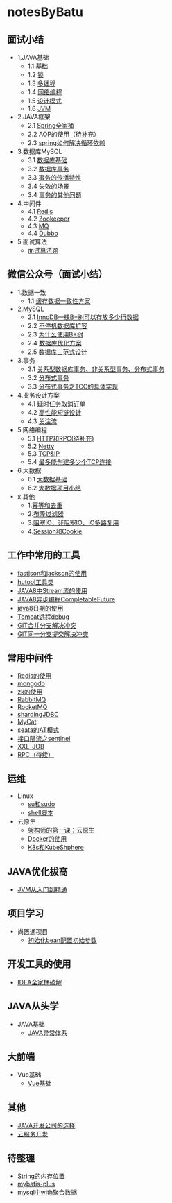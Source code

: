 # notesByBatu

## 面试小结
- 1.JAVA基础
    - 1.1 [基础](./面试小结/JAVA基础/JAVA基础之0.基础.md)
    - 1.2 [锁](./面试小结/JAVA基础/JAVA基础之1.锁.md)
    - 1.3 [多线程](./面试小结/JAVA基础/JAVA基础之2.多线程.md)
    - 1.4 [网络编程](./面试小结/JAVA基础/JAVA基础之3.网络编程.md)
    - 1.5 [设计模式](./面试小结/JAVA基础/JAVA基础之4.设计模式.md)
    - 1.6 [JVM](./面试小结/JAVA基础/JAVA基础之5.JVM.md)
- 2.JAVA框架
    - 2.1 [Spring全家桶](./面试小结/JAVA框架/Spring之0.Spring全家桶.md)
    - 2.2 [AOP的使用（待补充）](./微信公众号/202110-12/AOP.md)
    - 2.3 [spring如何解决循环依赖](./面试小结/JAVA框架/Spring之1.Spring如何解决循环依赖.md)
- 3.数据库MySQL
    - 3.1 [数据库基础](./面试小结/数据库/MySQL之0.数据库基础.md)
    - 3.2 [数据库事务](./面试小结/数据库/MySQL之1.数据库事务.md)
    - 3.3 [事务的传播特性](./面试小结/数据库/MySQL之2.事务的传播特性.md)
    - 3.4 [失效的场景](./面试小结/数据库/MySQL之3.失效的场景.md)
    - 3.4 [事务的其他问题](./面试小结/数据库/MySQL之4.事务的其他问题.md)
- 4.中间件
    - 4.1 [Redis](./面试小结/中间件/中间件之0.Redis.md)
    - 4.2 [Zookeeper](./面试小结/中间件/中间件之1.Zookeeper.md)
    - 4.3 [MQ](./面试小结/中间件/中间件之2.MQ.md)
    - 4.4 [Dubbo](./面试小结/中间件/中间件之3.Dubbo.md)
- 5.面试算法
    - [面试算法题](./算法/README.md)

## 微信公众号（面试小结）
- 1.数据一致
    - 1.1 [缓存数据一致性方案](./微信公众号/202110-12/数据一致-缓存数据一致性方案.md)
- 2.MySQL
    - 2.1 [InnoDB一棵B+树可以存放多少行数据](./微信公众号/202110-12/MySQL-InnoDB一棵B+树可以存放多少行数据.md)
    - 2.2 [不停机数据库扩容](./微信公众号/202110-12/MySQL-不停机数据库扩容.md)
    - 2.3 [为什么使用B+树](./微信公众号/202110-12/MySQL-为什么使用B+树.MD)
    - 2.4 [数据库优化方案](./微信公众号/202110-12/MySQL-数据库优化方案.md)
    - 2.5 [数据库三范式设计](./微信公众号/202110-12/MySQL-数据库三范式设计.md)
- 3.事务
    - 3.1 [关系型数据库事务、非关系型事务、分布式事务](./微信公众号/202110-12/事务-关系型数据库事务、非关系型事务、分布式事务.md)
    - 3.2 [分布式事务](./微信公众号/202110-12/事务-分布式事务.md)
    - 3.3 [分布式事务之TCC的具体实现](./微信公众号/202110-12/事务-分布式事务之TCC的具体实现.md)
- 4.业务设计方案
    - 4.1 [延时任务取消订单](./微信公众号/202110-12/延时任务取消订单.md)
    - 4.2 [高性能短链设计](./微信公众号/202110-12/高性能短链设计.md)
    - 4.3 [关注流](./微信公众号/202110-12/关注流.md)
- 5.网络编程
    - 5.1 [HTTP和RPC(待补充)](./微信公众号/202110-12/网络编程-HTTP和RPC(待补充).md)
    - 5.2 [Netty](./微信公众号/202110-12/网络编程-Netty.MD)
    - 5.3 [TCP&IP](./微信公众号/202110-12/网络编程-TCP&IP.MD)
    - 5.4 [最多能创建多少个TCP连接](./微信公众号/202110-12/网络编程-最多能创建多少个TCP连接.MD)
- 6.大数据
    - 6.1 [大数据基础](./微信公众号/202110-12/大数据-大数据基础.md)
    - 6.2 [大数据项目小结](./微信公众号/202110-12/大数据-大数据项目小结.md)
- x.其他
    - 1.[幂等和去重](./微信公众号/202107-09/幂等和去重.md)
    - 2.[布隆过滤器](./微信公众号/202107-09/布隆过滤器.md)
    - 3.[阻塞IO、非阻塞IO、IO多路复用](./微信公众号/202110-12/阻塞IO、非阻塞IO、IO多路复用.md)
    - 4.[Session和Cookie](./微信公众号/202110-12/Session和Cookie.MD)


## 工作中常用的工具
- [fastjson和jackson的使用](./微信公众号/202107-09/fastjson和jackson的使用.md)
- [hutool工具类](./微信公众号/202107-09/hutool工具类.md)
- [JAVA8中Stream流的使用](./bilibili/尚硅谷/JAVA8李贺飞/JAVA8新特性/JAVA8中Stream流的使用.md)
- [JAVA8异步编程CompletableFuture](./微信公众号/202107-09/completableFuture.md)
- [java8日期的使用](./微信公众号/202107-09/时间.md)
- [Tomcat远程debug](./微信公众号/202110-12/工具-Tomcat远程debug.md)
- [GIT合并分支解决冲突](微信公众号/202110-12/工具-GIT合并分支解决冲突.MD)
- [GIT同一分支提交解决冲突](微信公众号/202110-12/工具-GIT同一分支提交解决冲突.md)



## 常用中间件
- [Redis的使用](./微信公众号/202107-09/redis的使用.md)
- [mongodb](./微信公众号/202110-12/中间件-mongodb.md)
- [zk的使用](./微信公众号/202107-09/zk的使用.md)
- [RabbitMQ](./微信公众号/202110-12/中间件-RabbitMQ.MD)
- [RocketMQ](./微信公众号/202110-12/中间件-RocketMQ.MD)
- [shardingJDBC](./微信公众号/202110-12/中间件-shardingJDBC.MD)
- [MyCat](./微信公众号/202110-12/中间件-MyCat.MD)
- [seata的AT模式](./微信公众号/202110-12/中间件-seata的AT模式.md)
- [接口限流之sentinel](./微信公众号/202110-12/中间件-接口限流之sentinel.MD)
- [XXL_JOB](./微信公众号/202110-12/中间件-XXL_JOB.md)
- [RPC（待续）](./微信公众号/202107-09/RPC/RPC.md)



## 运维
- Linux
  - [su和sudo](./微信公众号/202107-09/su和sudo.md)
  - [shell脚本](./微信公众号/202110-12/运维-shell脚本.MD)
- 云原生
  - [架构师的第一课：云原生](./微信公众号/202110-12/架构师的第一课：云原生.md)
  - [Docker的使用](./微信公众号/202110-12/Docker的使用.md)
  - [K8s和KubeShphere](./微信公众号/202110-12/K8s和KubeShphere.md)



## JAVA优化拔高
- [JVM从入门到精通](./bilibili/尚硅谷/JVM宋红康)


## 项目学习
- 尚医通项目
  - [初始化bean配置初始参数](./项目学习/尚医通项目/初始化bean配置初始参数.md)

## 开发工具的使用
- [IDEA全家桶破解](https://www.bilibili.com/video/BV1zb4y1U7Fv?p=2)



## JAVA从头学
- JAVA基础
    - [JAVA异常体系](./JAVA从头学/01_JAVA基础/java异常.md)


## 大前端
- Vue基础
    - [Vue基础](./大前端/Vue/vue.md)



## 其他
- [JAVA开发公司的选择](./其他/开发公司性质.md)
- [云服务开发](./微信公众号/202110-12/云服务开发.md)



## 待整理
- [String的内存位置](./微信公众号/202110-12/面试之String的内存位置.md)
- [mybatis-plus](./微信公众号/202110-12/mybatis-plus.md)
- [mysql中with聚合数据](./微信公众号/202110-12/mysql中with的用法.md)